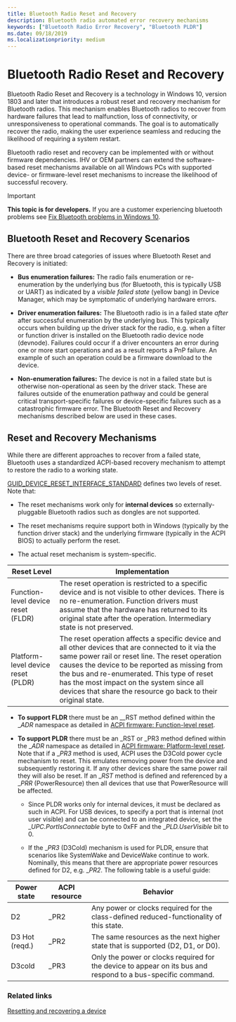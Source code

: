 ```yaml
---
title: Bluetooth Radio Reset and Recovery
description: Bluetooth radio automated error recovery mechanisms
keywords: ["Bluetooth Radio Error Recovery", "Bluetooth PLDR"]
ms.date: 09/18/2019
ms.localizationpriority: medium
---
```


# Bluetooth Radio Reset and Recovery

Bluetooth Radio Reset and Recovery is a technology in Windows 10, version 1803 and later that introduces a robust reset and recovery mechanism for Bluetooth radios. This mechanism enables Bluetooth radios to recover from hardware failures that lead to malfunction, loss of connectivity, or unresponsiveness to operational commands. The goal is to automatically recover the radio, making the user experience seamless and reducing the likelihood of requiring a system restart.

Bluetooth radio reset and recovery can be implemented with or without firmware dependencies. IHV or OEM partners can extend the software-based reset mechanisms available on all Windows PCs with supported device- or firmware-level reset mechanisms to increase the likelihood of successful recovery.

> [!IMPORTANT]
> **This topic is for developers.** If you are a customer experiencing bluetooth problems see [Fix Bluetooth problems in Windows 10](https://support.microsoft.com/help/14169/windows-10-fix-bluetooth-problems).

## Bluetooth Reset and Recovery Scenarios

There are three broad categories of issues where Bluetooth Reset and Recovery is initiated:

- **Bus enumeration failures:** The radio fails enumeration or re-enumeration by the underlying bus (for Bluetooth, this is typically USB or UART) as indicated by a _visible failed state_ (yellow bang) in Device Manager, which may be symptomatic of underlying hardware errors.

- **Driver enumeration failures:** The Bluetooth radio is in a failed state _after_ after successful enumeration by the underlying bus. This typically occurs when building up the driver stack for the radio, e.g. when a filter or function driver is installed on the Bluetooth radio device node (devnode). Failures could occur if a driver encounters an error during one or more start operations and as a result reports a PnP failure. An example of such an operation could be a firmware download to the device.

- **Non-enumeration failures:** The device is not in a failed state but is otherwise non-operational as seen by the driver stack. These are failures outside of the enumeration pathway and could be general critical transport-specific failures or device-specific failures such as a catastrophic firmware error. The Bluetooth Reset and Recovery mechanisms described below are used in these cases.

## Reset and Recovery Mechanisms

While there are different approaches to recover from a failed state, Bluetooth uses a standardized ACPI-based recovery mechanism to attempt to restore the radio to a working state.

[GUID_DEVICE_RESET_INTERFACE_STANDARD](https://docs.microsoft.com/windows-hardware/drivers/kernel/working-with-guid-device-reset-interface-standard) defines two levels of reset. Note that:

- The reset mechanisms work only for **internal devices** so externally-pluggable Bluetooth radios such as dongles are not supported.

- The reset mechanisms require support both in Windows (typically by the function driver stack) and the underlying firmware (typically in the ACPI BIOS) to actually perform the reset.

- The actual reset mechanism is system-specific.

| Reset Level | Implementation |
| --- | --- |
| Function-level device reset (FLDR) | The reset operation is restricted to a specific device and is not visible to other devices. There is no re-enumeration. Function drivers must assume that the hardware has returned to its original state after the operation.  Intermediary state is not preserved.
| Platform-level device reset (PLDR) | The reset operation affects a specific device and all other devices that are connected to it via the same power rail or reset line. The reset operation causes the device to be reported as missing from the bus and re-enumerated. This type of reset has the most impact on the system since all devices that share the resource go back to their original state.|

- **To support FLDR** there must be an __RST method defined within the __ADR_ namespace as detailed in [ACPI firmware: Function-level reset](https://docs.microsoft.com/windows-hardware/drivers/kernel/resetting-and-recovering-a-device#acpi-firmware-function-level-reset).

- **To support PLDR** there must be an _RST or _PR3  method defined within the __ADR_ namespace as detailed in [ACPI firmware: Platform-level reset](https://docs.microsoft.com/windows-hardware/drivers/kernel/resetting-and-recovering-a-device#acpi-firmware-platform-level-reset). Note that if a __PR3_ method is used, ACPI uses the D3Cold power cycle mechanism to reset. This emulates removing power from the device and subsequently restoring it. If any other devices share the same power rail they will also be reset. If an __RST_ method is defined and referenced by a __PRR_ (PowerResource) then all devices that use that PowerResource will be affected.

  - Since PLDR works only for internal devices, it must be declared as such in ACPI. For USB devices, to specify a port that is internal (not user visible) and can be connected to an integrated device, set the __UPC.PortIsConnectable_ byte to 0xFF and the __PLD.UserVisible_ bit to 0.

  - If the __PR3_ (D3Cold) mechanism is used for PLDR, ensure that scenarios like SystemWake and DeviceWake continue to work. Nominally, this means that there are appropriate power resources defined for D2, e.g. __PR2_. The following table is a useful guide:

| Power state | ACPI resource | Behavior |  
| --- | --- | --- |  
| D2 | _PR2 | Any power or clocks required for the class-defined reduced-functionality of this state. |  
| D3 Hot (reqd.) | _PR2 | The same resources as the next higher state that is supported (D2, D1, or D0). |  
| D3cold | _PR3 | Only the power or clocks required for the device to appear on its bus and respond to a bus-specific command.|  

### Related links

[Resetting and recovering a device](https://docs.microsoft.com/windows-hardware/drivers/kernel/resetting-and-recovering-a-device)
